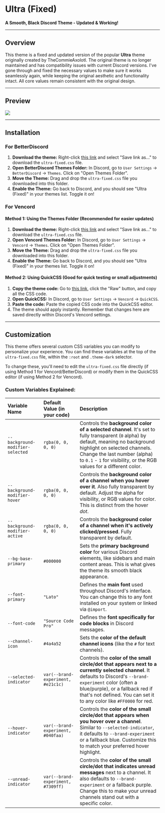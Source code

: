 # Ultra (Fixed)

**A Smooth, Black Discord Theme - Updated & Working\!**

-----

## Overview

This theme is a fixed and updated version of the popular **Ultra** theme originally created by TheCommieAxolotl. The original theme is no longer maintained and has compatibility issues with current Discord versions. I've gone through and fixed the necessary values to make sure it works seamlessly again, while keeping the original aesthetic and functionality intact. All core values remain consistent with the original design.

-----

## Preview

![]("[https://github.com/Kuenec/Discord-Ultra-Theme-Fixed/raw/main/Screenshot%202025-06-03%20093346.png](https://github.com/Kuenec/Discord-Ultra-Theme-Fixed/blob/main/Screenshot%202025-06-03%20093346.png?raw=true)")

-----

## Installation

### For BetterDiscord

1.  **Download the theme:** Right-click [this link](https://github.com/Kuenec/Discord-Ultra-Theme-Fixed/blob/main/ultra-fixed.css) and select "Save link as..." to download the `ultra-fixed.css` file.
2.  **Open BetterDiscord Themes Folder:** In Discord, go to `User Settings` -\> `BetterDiscord` -\> `Themes`. Click on "Open Themes Folder".
3.  **Move the Theme:** Drag and drop the `ultra-fixed.css` file you downloaded into this folder.
4.  **Enable the Theme:** Go back to Discord, and you should see "Ultra (Fixed)" in your themes list. Toggle it on\!

### For Vencord

#### Method 1: Using the Themes Folder (Recommended for easier updates)

1.  **Download the theme:** Right-click [this link](https://github.com/Kuenec/Discord-Ultra-Theme-Fixed/blob/main/ultra-fixed.css) and select "Save link as..." to download the `ultra-fixed.css` file.
2.  **Open Vencord Themes Folder:** In Discord, go to `User Settings` -\> `Vencord` -\> `Themes`. Click on "Open Themes Folder".
3.  **Move the Theme:** Drag and drop the `ultra-fixed.css` file you downloaded into this folder.
4.  **Enable the Theme:** Go back to Discord, and you should see "Ultra (Fixed)" in your themes list. Toggle it on\!

#### Method 2: Using QuickCSS (Good for quick testing or small adjustments)

1.  **Copy the theme code:** Go to [this link](https://github.com/Kuenec/Discord-Ultra-Theme-Fixed/blob/main/ultra-fixed.css), click the "Raw" button, and copy all the CSS code.
2.  **Open QuickCSS:** In Discord, go to `User Settings` -\> `Vencord` -\> `QuickCSS`.
3.  **Paste the code:** Paste the copied CSS code into the QuickCSS editor.
4.  The theme should apply instantly. Remember that changes here are saved directly within Discord's Vencord settings.

-----

## Customization

This theme offers several custom CSS variables you can modify to personalize your experience. You can find these variables at the top of the `ultra-fixed.css` file, within the `:root` and `.theme-dark` selector.

To change these, you'll need to edit the `ultra-fixed.css` file directly (if using Method 1 for Vencord/BetterDiscord) or modify them in the QuickCSS editor (if using Method 2 for Vencord).

### Custom Variables Explained:

| Variable Name                | Default Value (in your code) | Description                                                                                                                                                                                                                                                                                                                                                                                         |
| :--------------------------- | :--------------------------- | :---------------------------------------------------------------------------------------------------------------------------------------------------------------------------------------------------------------------------------------------------------------------------------------------------------------------------------------------------------------------------------- |
| `--background-modifier-selected` | `rgba(0, 0, 0, 0)`         | Controls the **background color of a selected channel**. It's set to fully transparent (`0` alpha) by default, meaning no background highlight on selected channels. Change the last number (alpha) to `0.1` - `1` for visibility, or the RGB values for a different color.                                                                                                            |
| `--background-modifier-hover`    | `rgba(0, 0, 0, 0)`        | Controls the **background color of a channel when you hover over it**. Also fully transparent by default. Adjust the alpha for visibility, or RGB values for color. This is distinct from the hover *dot*.                                                                                                                                                                                              |
| `--background-modifier-active`   | `rgba(0, 0, 0, 0)`         | Controls the **background color of a channel when it's actively clicked/pressed**. Fully transparent by default.                                                                                                                                                                                                                                                                    |
| `--bg-base-primary`          | `#000000`                    | Sets the **primary background color** for various Discord elements, like sidebars and main content areas. This is what gives the theme its smooth black appearance.                                                                                                                                                                                                                 |
| `--font-primary`             | `"Lato"`                     | Defines the **main font** used throughout Discord's interface. You can change this to any font installed on your system or linked via `@import`.                                                                                                                                                                                                                              |
| `--font-code`                | `"Source Code Pro"`          | Defines the **font specifically for code blocks** in Discord messages.                                                                                                                                                                                                                                                                                                               |
| `--channel-icon`             | `#4a4a52`                    | Sets the **color of the default channel icons** (like the `#` for text channels).                                                                                                                                                                                                                                                                                                   |
| `--selected-indicator`       | `var(--brand-experiment, #e21c1c)` | Controls the **color of the small circle/dot that appears next to a currently selected channel**. It defaults to Discord's `--brand-experiment` color (often a blue/purple), or a fallback red if that's not defined. You can set it to any color like `#FF0000` for red.                                                                                              |
| `--hover-indicator`          | `var(--brand-experiment, #040faa)` | Controls the **color of the small circle/dot that appears when you hover over a channel**. Similar to `--selected-indicator`, it defaults to `--brand-experiment` or a fallback blue. Customize this to match your preferred hover highlight.                                                                                                                                 |
| `--unread-indicator`         | `var(--brand-experiment, #7309ff)` | Controls the **color of the small circle/dot that indicates unread messages** next to a channel. It also defaults to `--brand-experiment` or a fallback purple. Change this to make your unread channels stand out with a specific color.                                                                                                                                   |
